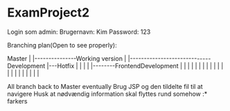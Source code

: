 # ExamProject2

Login som admin:
Brugernavn: Kim
Password: 123

Branching plan(Open to see properly):

Master
|
|---------------Working version
|                   |-----------------------------Development
|---Hotfix          |                                  |
|      |            |--------FrontendDevelopment       |
|      |            |               |                  |
|      |            |               |                  |
|      |            |               |                  |
|      |            |               |                  |



All branch back to Master eventually
Brug JSP og den tildelte fil til at navigere
Husk at nødvændig information skal flyttes rund somehow :* farkers
